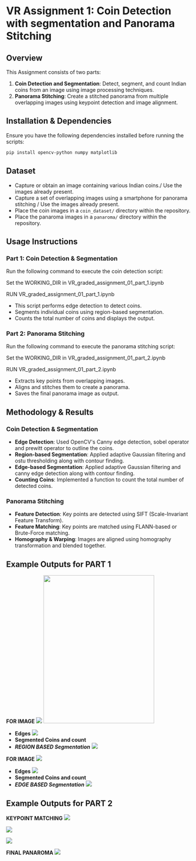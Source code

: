 # VR Assignment 1: Coin Detection with segmentation and Panorama Stitching

## Overview

This Assignment consists of two parts:

1. **Coin Detection and Segmentation**: Detect, segment, and count Indian coins from an image using image processing techniques.
2. **Panorama Stitching**: Create a stitched panorama from multiple overlapping images using keypoint detection and image alignment.

## Installation & Dependencies

Ensure you have the following dependencies installed before running the scripts:

```bash
pip install opencv-python numpy matplotlib
```

## Dataset

- Capture or obtain an image containing various Indian coins./ Use the images already present.
- Capture a set of overlapping images using a smartphone for panorama stitching / Use the images already present.
- Place the coin images in a `coin_dataset/` directory within the repository.
- Place the panaroma images in a `panaroma/` directory within the repository.

## Usage Instructions

### Part 1: Coin Detection & Segmentation

Run the following command to execute the coin detection script:

Set the WORKING_DIR in VR_graded_assignment_01_part_1.ipynb

RUN VR_graded_assignment_01_part_1.ipynb

- This script performs edge detection to detect coins.
- Segments individual coins using region-based segmentation.
- Counts the total number of coins and displays the output.

### Part 2: Panorama Stitching

Run the following command to execute the panorama stitching script:

Set the WORKING_DIR in VR_graded_assignment_01_part_2.ipynb

RUN VR_graded_assignment_01_part_2.ipynb

- Extracts key points from overlapping images.
- Aligns and stitches them to create a panorama.
- Saves the final panorama image as output.

## Methodology & Results

### Coin Detection & Segmentation

- **Edge Detection**: Used OpenCV's Canny edge detection, sobel operator and prewitt operator to outline the coins.
- **Region-based Segmentation**: Applied adaptive Gaussian filtering and ostu thresholding along with contour finding.
- **Edge-based Segmentation**: Applied adaptive Gaussian filtering and canny edge detection along with contour finding.
- **Counting Coins**: Implemented a function to count the total number of detected coins.



### Panorama Stitching

- **Feature Detection**: Key points are detected using SIFT (Scale-Invariant Feature Transform).
- **Feature Matching**: Key points are matched using FLANN-based or Brute-Force matching.
- **Homography & Warping**: Images are aligned using homography transformation and blended together.

## Example Outputs for PART 1
**FOR IMAGE**
![](coin_dataset/C_8.jpg)
<img src="coin_dataset/C_8.jpg" width="300" height="400">

- **Edges**
![](part1_results\C_8_edges.png)
- **Segmented Coins and count**
- ***REGION BASED Segmentation***
![](part1_results\C_8_region_based_segmentation.png)




**FOR IMAGE**
![](coin_dataset\C_11.jpg)
- **Edges**
![](part1_results\C_11_edges.png)
- **Segmented Coins and count**
- ***EDGE BASED Segmentation***
![](part1_results\C_11_edge_based_segmentation.png)




## Example Outputs for PART 2

**KEYPOINT MATCHING**
![](part2_results\stiching_1.png)

![](part2_results\stiching_2.png)

![](part2_results\stiching_3.png)

**FINAL PANAROMA**
![](part2_results\panaroma.png)






[def]: part1_results\C_5_edges.png
